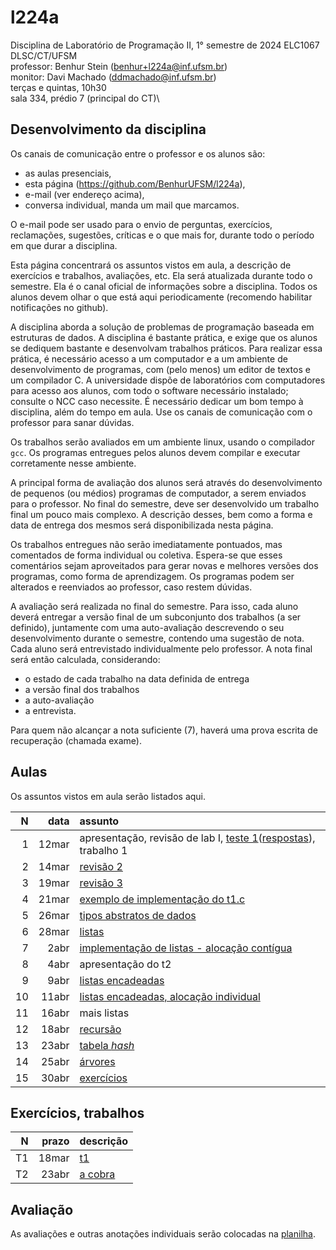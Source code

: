 # l224a

Disciplina de Laboratório de Programação II, 1° semestre de 2024
ELC1067 DLSC/CT/UFSM\
professor: Benhur Stein ([benhur+l224a@inf.ufsm.br](mailto:benhur%2bl224a@inf.ufsm.br))\
monitor: Davi Machado ([ddmachado@inf.ufsm.br](mailto:ddmachado@inf.ufsm.br))\
terças e quintas, 10h30\
sala 334, prédio 7 (principal do CT)\

## Desenvolvimento da disciplina

Os canais de comunicação entre o professor e os alunos são:
- as aulas presenciais,
- esta página (<https://github.com/BenhurUFSM/l224a>),
- e-mail (ver endereço acima),
- conversa individual, manda um mail que marcamos.

O e-mail pode ser usado para o envio de perguntas, exercícios, reclamações, sugestões, críticas e o que mais for, durante todo o período em que durar a disciplina.

Esta página concentrará os assuntos vistos em aula, a descrição de exercícios e trabalhos, avaliações, etc. Ela será atualizada durante todo o semestre. Ela é o canal oficial de informações sobre a disciplina. Todos os alunos devem olhar o que está aqui periodicamente (recomendo habilitar notificações no github).

A disciplina aborda a solução de problemas de programação baseada em estruturas de dados.
A disciplina é bastante prática, e exige que os alunos se dediquem bastante e desenvolvam trabalhos práticos.
Para realizar essa prática, é necessário acesso a um computador e a um ambiente de desenvolvimento de programas, com (pelo menos) um editor de textos e um compilador C.
A universidade dispõe de laboratórios com computadores para acesso aos alunos, com todo o software necessário instalado; consulte o NCC caso necessite.
É necessário dedicar um bom tempo à disciplina, além do tempo em aula. 
Use os canais de comunicação com o professor para sanar dúvidas.

Os trabalhos serão avaliados em um ambiente linux, usando o compilador `gcc`. Os programas entregues pelos alunos devem compilar e executar corretamente nesse ambiente.

A principal forma de avaliação dos alunos será através do desenvolvimento de pequenos (ou médios) programas de computador, a serem enviados para o professor. No final do semestre, deve ser desenvolvido um trabalho final um pouco mais complexo.
A descrição desses, bem como a forma e data de entrega dos mesmos será disponibilizada nesta página.

Os trabalhos entregues não serão imediatamente pontuados, mas comentados de forma individual ou coletiva.
Espera-se que esses comentários sejam aproveitados para gerar novas e melhores versões dos programas, como forma de aprendizagem. 
Os programas podem ser alterados e reenviados ao professor, caso restem dúvidas.

A avaliação será realizada no final do semestre.
Para isso, cada aluno deverá entregar a versão final de um subconjunto dos trabalhos (a ser definido), juntamente com uma auto-avaliação descrevendo o seu desenvolvimento durante o semestre, contendo uma sugestão de nota.
Cada aluno será entrevistado individualmente pelo professor. A nota final será então calculada, considerando:
- o estado de cada trabalho na data definida de entrega
- a versão final dos trabalhos
- a auto-avaliação
- a entrevista.

Para quem não alcançar a nota suficiente (7), haverá uma prova escrita de recuperação (chamada exame).

##  Aulas 

Os assuntos vistos em aula serão listados aqui.

|    N |   data | assunto
| ---: | -----: | :--------
|    1 |  12mar | apresentação, revisão de lab I, [teste 1](https://docs.google.com/forms/d/e/1FAIpQLSew-I-jIvi2UIuuGHTx5qRDSQVe3lwrTpF4dRiKr3Ljpxgj8g/viewform)([respostas](Aulas/a1.md)), trabalho 1
|    2 |  14mar | [revisão 2](Aulas/a2.md)
|    3 |  19mar | [revisão 3](Aulas/a3.md)
|    4 |  21mar | [exemplo de implementação do t1.c](Trabalhos/t1/t1r.c)
|    5 |  26mar | [tipos abstratos de dados](Aulas/a5.md)
|    6 |  28mar | [listas](Aulas/a6.md)
|    7 |   2abr | [implementação de listas - alocação contígua](Aulas/a7.md)
|    8 |   4abr | apresentação do t2
|    9 |   9abr | [listas encadeadas](Aulas/a9.md)
|   10 |  11abr | [listas encadeadas, alocação individual](Aulas/a10.md)
|   11 |  16abr | mais listas
|   12 |  18abr | [recursão](Aulas/a12.md)
|   13 |  23abr | [tabela *hash*](Aulas/a13.md)
|   14 |  25abr | [árvores](Aulas/a14.md)
|   15 |  30abr | [exercícios](Aulas/a15.md)

## Exercícios, trabalhos

|     N |     prazo | descrição
| ----: | --------: | :-----------
|    T1 |     18mar | [t1](Trabalhos/t1)
|    T2 |     23abr | [a cobra](Trabalhos/t2)

## Avaliação

As avaliações e outras anotações individuais serão colocadas na [planilha](https://docs.google.com/spreadsheets/d/1BGEaOYPyZOYz1gyax0rG7qGGxqAYxhHR_HY6Gl8r2eE/edit?usp=sharing).
